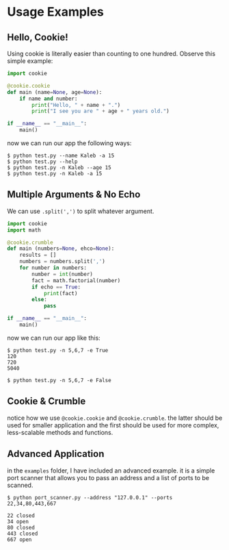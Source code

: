 
# Usage Examples #

## Hello, Cookie!
Using cookie is literally easier than counting to one hundred. 
Observe this simple example:
```python
import cookie

@cookie.cookie
def main (name=None, age=None):
	if name and number:
		print("Hello, " + name + ".")
		print("I see you are " + age + " years old.")

if __name__ == "__main__":
	main()
```
now we can run our app the following ways:
```
$ python test.py --name Kaleb -a 15
$ python test.py --help
$ python test.py -n Kaleb --age 15
$ python test.py -n Kaleb -a 15
```

## Multiple Arguments & No Echo
We can use `.split(',')` to split whatever argument.
```python
import cookie
import math

@cookie.crumble
def main (numbers=None, ehco=None):
	results = []
	numbers = numbers.split(',')
	for number in numbers:
		number = int(number)
		fact = math.factorial(number)
		if echo == True:
			print(fact)
		else:
			pass

if __name__ == "__main__":
	main()
```
now we can run our app like this:
```
$ python test.py -n 5,6,7 -e True
120
720
5040

$ python test.py -n 5,6,7 -e False
```

## Cookie & Crumble
notice how we use `@cookie.cookie` and `@cookie.crumble`. the latter should be used
for smaller application and the first should be used for more complex, less-scalable
methods and functions.

## Advanced Application
in the `examples` folder, I have included an advanced example. it is a simple port scanner
that allows you to pass an address and a list of ports to be scanned.
```shell
$ python port_scanner.py --address "127.0.0.1" --ports 22,34,80,443,667

22 closed
34 open
80 closed
443 closed
667 open
```

